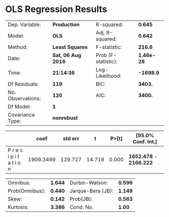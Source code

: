 # OLS Regression Results

|                   |                |                           |                                         |
| ----------------- | -------------- | ------------------------- | --------------------------------------- |
|Dep. Variable:     | **Production**          |   R-squared:             |            **0.645**            |
|Model:             |                  **OLS**|   Adj. R-squared:        |            **0.642**            |
|Method:            |        **Least Squares**|   F-statistic:           |            **216.6**            |
|Date:              |     **Sat, 06 Aug 2016**|   Prob (F-statistic):    |         **1.46e-28**            |
|Time:              |             **21:14:36**|   Log-Likelihood:        |          **-1698.9**            |
|Df Residuals:      |                  **119**|   BIC:                   |            **3403.**            |
|No. Observations:  |                  **120**|   AIC:                   |            **3400.**            |
|Df Model:          |                    **1**|                                                     |
|Covariance Type:   |            **nonrobust**|                                                    |

|                          |      coef  |  std err   |     t     |   P>[t]   |    [95.0% Conf. Int.]  |
| -----------------------  | ---------- | ---------- | --------- | --------- | ---------------------- |
|P r e c i p i t a t i o n | 1909.3499  |  129.727   |  14.718   |   0.000   |**1652.478**  -  **2166.222**|


|                          |               |                              |                           |
|------------------------- | ------------- | ---------------------------- | ------------------------- |
|Omnibus:                  |      **1.644**|  Durbin-Watson:              |     **0.599**             |
|Prob(Omnibus):            |      **0.440**|  Jarque-Bera (JB):           |     **1.149**             |
|Skew:                     |      **0.142**|  Prob(JB):                   |     **0.563**             |
|Kurtosis:                 |      **3.386**|  Cond. No.                   |      **1.00**             |
